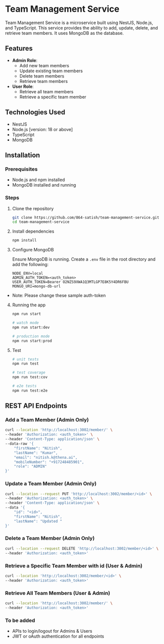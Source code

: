 # Team Management Service

Team Management Service is a microservice built using NestJS, Node.js, and TypeScript. This service provides the ability to add, update, delete, and retrieve team members. It uses MongoDB as the database.

## Features

- **Admin Role**:
  - Add new team members
  - Update existing team members
  - Delete team members
  - Retrieve team members
- **User Role**:
  - Retrieve all team members
  - Retrieve a specific team member

## Technologies Used

- NestJS
- Node.js [version: 18 or above]
- TypeScript
- MongoDB

## Installation

### Prerequisites

- Node.js and npm installed
- MongoDB installed and running

### Steps

1. Clone the repository
    ```bash
    git clone https://github.com/864-satish/team-management-service.git
    cd team-management-service
    ```

2. Install dependencies
    ```bash
    npm install
    ```

3. Configure MongoDB

   Ensure MongoDB is running. Create a `.env` file in the root directory and add the following:
    ```env
    NODE_ENV=local
    ADMIN_AUTH_TOKEN=<auth_token>
    USER_AUTH_TOKEN=Bearer O2NZS9XWA1Q3MTLGP7E8K5Y4DR6FBU
    MONGO_URI=mongo-db-url
    ```
- Note: Please change these sample auth-token

4. Running the app
    ```bash
    npm run start

    # watch mode
    npm run start:dev

    # production mode
    npm run start:prod
    ```
5. Test
    ```bash
    # unit tests
    npm run test

    # test coverage
    npm run test:cov

    # e2e tests
    npm run test:e2e

    ```

## REST API Endpoints

### Add a Team Member (Admin Only)

```bash
curl --location 'http://localhost:3002/member/' \
--header 'Authorization: <auth_token>' \
--header 'Content-Type: application/json' \
--data-raw '{
    "firstName": "Nitish",
    "lastName": "Kumar",
    "email": "nitish.k@thena.ai",
    "mobileNumber": "+917248485901",
    "role": "ADMIN"
}'
```

### Update a Team Member (Admin Only)
```bash
curl --location --request PUT 'http://localhost:3002/member/<id>' \
--header 'Authorization: <auth_token>' \
--header 'Content-Type: application/json' \
--data '{
    "id": "<id>",
    "firstName": "Nitish",
    "lastName": "Updated "
}'
```

### Delete a Team Member (Admin Only)

```bash
curl --location --request DELETE 'http://localhost:3002/member/<id>' \
--header 'Authorization: <auth_token>'
```

### Retrieve a Specific Team Member with id (User & Admin)
```bash
curl --location 'http://localhost:3002/member/<id>' \
--header 'Authorization: <auth_token>'
```

### Retrieve All Team Members (User & Admin)
```bash
curl --location 'http://localhost:3002/member/' \
--header 'Authorization: <auth_token>'
```


### To be added
- APIs to login/logout for Admins & Users 
- JWT or oAuth authentication for all endpoints
